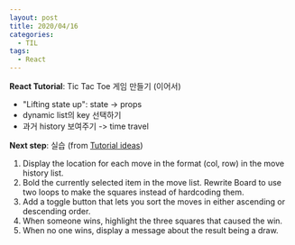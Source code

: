 ```yaml
---
layout: post
title: 2020/04/16
categories:
  - TIL
tags: 
  - React
---
```


**React Tutorial**: Tic Tac Toe 게임 만들기 (이어서)  
* "Lifting state up": state -> props
* dynamic list의 key 선택하기
* 과거 history 보여주기 -> time travel
  
**Next step**: 실습 (from [Tutorial ideas](https://reactjs.org/tutorial/tutorial.html#wrapping-up))  
1. Display the location for each move in the format (col, row) in the move history list.
2. Bold the currently selected item in the move list.
Rewrite Board to use two loops to make the squares instead of hardcoding them.
3. Add a toggle button that lets you sort the moves in either ascending or descending order.
4. When someone wins, highlight the three squares that caused the win.
5. When no one wins, display a message about the result being a draw.
